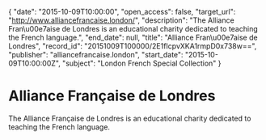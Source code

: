 {
  "date": "2015-10-09T10:00:00", 
  "open_access": false, 
  "target_url": "http://www.alliancefrancaise.london/", 
  "description": "The Alliance Fran\u00e7aise de Londres is an educational charity dedicated to teaching the French language.", 
  "end_date": null, 
  "title": "Alliance Fran\u00e7aise de Londres", 
  "record_id": "20151009T100000/2E1fIcpvXKA1rmpD0x738w==", 
  "publisher": "alliancefrancaise.london", 
  "start_date": "2015-10-09T10:00:00Z", 
  "subject": "London French Special Collection"
}

# Alliance Française de Londres

The Alliance Française de Londres is an educational charity dedicated to teaching the French language.